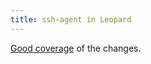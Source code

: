 ```yaml
---
title: ssh-agent in Leopard
---
```


[Good coverage](http://www.dribin.org/dave/blog/archives/2007/11/28/ssh_agent_leopard/) of the changes.
